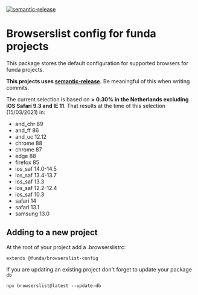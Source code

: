 [![semantic-release](https://img.shields.io/badge/%20%20%F0%9F%93%A6%F0%9F%9A%80-semantic--release-e10079.svg)](https://github.com/semantic-release/semantic-release)

# Browserslist config for funda projects

This package stores the default configuration for supported browsers for funda projects.

**This projects uses [semantic-release](https://semantic-release.gitbook.io/semantic-release/).** Be meaningful of this when writing commits.

The current selection is based on **> 0.30% in the Netherlands excluding iOS Safari 9.3 and IE 11**. That results at the time of this selection (15/03/2021) in:

* and_chr 89
* and_ff 86
* and_uc 12.12
* chrome 88
* chrome 87
* edge 88
* firefox 85
* ios_saf 14.0-14.5
* ios_saf 13.4-13.7
* ios_saf 13.3
* ios_saf 12.2-12.4
* ios_saf 10.3
* safari 14
* safari 13.1
* samsung 13.0


## Adding to a new project

At the root of your project add a .browserslistrc:

```
extends @funda/browserslist-config
```


If you are updating an existing project don't forget to update your package `db`

```
npx browserslist@latest --update-db
```

